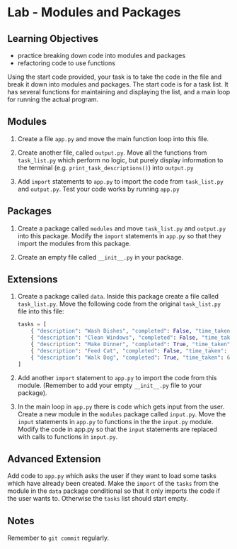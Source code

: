# Lab - Modules and Packages

## Learning Objectives
- practice breaking down code into modules and packages
- refactoring code to use functions

Using the start code provided, your task is to take the code in the file and break it down into modules and packages. The start code is for a task list. It has several functions for maintaining and displaying the list, and a main loop for running the actual program.

## Modules

1. Create a file `app.py` and move the main function loop into this file.

2. Create another file, called `output.py`. Move all the functions from `task_list.py` which perform no logic, but purely display information to the terminal (e.g. `print_task_descriptions()`) into `output.py`

3. Add `import` statements to `app.py` to import the code from `task_list.py` and `output.py`. Test your code works by running `app.py`

## Packages

1. Create a package called `modules` and move `task_list.py` and `output.py` into this package. Modify the `import` statements in `app.py` so that they import the modules from this package.

2. Create an empty file called `__init__.py` in your package.

## Extensions

1. Create a package called `data`. Inside this package create a file called `task_list.py`. Move the following code from the original `task_list.py` file into this file:

	```python
	tasks = [
    	{ "description": "Wash Dishes", "completed": False, "time_taken": 10 },
    	{ "description": "Clean Windows", "completed": False, "time_taken": 15 },
    	{ "description": "Make Dinner", "completed": True, "time_taken": 30 },
    	{ "description": "Feed Cat", "completed": False, "time_taken": 5 },
    	{ "description": "Walk Dog", "completed": True, "time_taken": 60 },
	]
	```

2. Add another `import` statement to `app.py` to import the code from this module. (Remember to add your empty `__init__.py` file to your package).

3. In the main loop in `app.py` there is code which gets input from the user. Create a new module in the `modules` package called `input.py`. Move the `input` statements in `app.py` to functions in the the `input.py` module.  Modify the code in app.py so that the `input` statements are replaced with calls to functions in `input.py`.

## Advanced Extension

Add code to `app.py` which asks the user if they want to load some tasks which have already been created. Make the `import` of the `tasks` from the module in the `data` package conditional so that it only imports the code if the user wants to. Otherwise the `tasks` list should start empty.

## Notes

Remember to `git commit` regularly.


